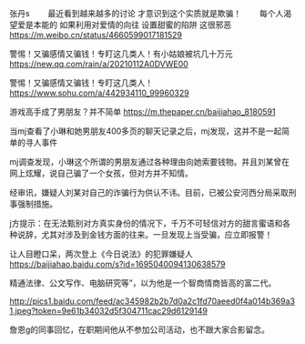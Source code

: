 张丹s
　　最近看到越来越多的讨论
才意识到这个实质就是欺骗！
　　每个人渴望爱是本能的 如果利用对爱情的向往
设置甜蜜的陷阱 这很邪恶
https://m.weibo.cn/status/4660599017181529

警惕！又骗感情又骗钱！专盯这几类人！有小姑娘被坑几十万元
https://new.qq.com/rain/a/20210112A0DVWE00

警惕！又骗感情又骗钱！专盯这几类人！
https://www.sohu.com/a/442934110_99960329

游戏高手成了男朋友？并不简单
https://m.thepaper.cn/baijiahao_8180591

当mj查看了小琳和她男朋友400多页的聊天记录之后，mj发现，这并不是一起简单的寻人事件

mj调查发现，小琳这个所谓的男朋友通过各种理由向她索要钱物。并且刘某曾在网上炫耀，说自己骗了一个女孩，但对方并不知情。

经审讯，嫌疑人刘某对自己的诈骗行为供认不讳。目前，已被公安河西分局采取刑事强制措施。

j方提示：在无法甄别对方真实身份的情况下，千万不可轻信对方的甜言蜜语和各种说辞，尤其对涉及到金钱方面的往来。一旦发现上当受骗，应立即报警！

让人目瞪口呆，两次登上《今日说法》的犯罪嫌疑人
https://baijiahao.baidu.com/s?id=1695040094130638579

精通法律、公文写作、电脑研究等”，以为他是一个智商情商皆高的富二代。

http://pics1.baidu.com/feed/ac345982b2b7d0a2c1fd70aeed0f4a014b369a31.jpeg?token=9e61b34032d5f304711cac29d6129149

詹恩g的同事回忆，在职期间他从不参加公司活动，也不跟大家合影留念。
